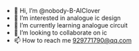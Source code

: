 - 👋 Hi, I’m @nobody-B-AIClover
- 👀 I’m interested in analogue ic design
- 🌱 I’m currently learning analogue circuit 
- 💞️ I’m looking to collaborate on ic
- 📫 How to reach me 929771790@qq.com

<!---
nobody-B-AIClover/nobody-B-AIClover is a ✨ special ✨ repository because its `README.md` (this file) appears on your GitHub profile.
You can click the Preview link to take a look at your changes.
--->
